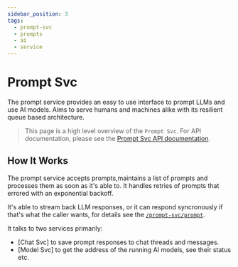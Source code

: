 ```yaml
---
sidebar_position: 3
tags:
  - prompt-svc
  - prompts
  - ai
  - service
---
```


# Prompt Svc

The prompt service provides an easy to use interface to prompt LLMs and use AI models. Aims to serve humans and machines alike with its resilient queue based architecture.

> This page is a high level overview of the `Prompt Svc`. For API documentation, please see the [Prompt Svc API documentation](/docs/singulatron/upsert-instance).

## How It Works

The prompt service accepts prompts,maintains a list of prompts and processes them as soon as it's able to. It handles retries of prompts that errored with an exponential backoff.

It's able to stream back LLM responses, or it can respond syncronously if that's what the caller wants, for details see the [`/prompt-svc/prompt`](/docs/singulatron/add-prompt).

It talks to two services primarily:

- [Chat Svc] to save prompt responses to chat threads and messages.
- [Model Svc] to get the address of the running AI models, see their status etc.
